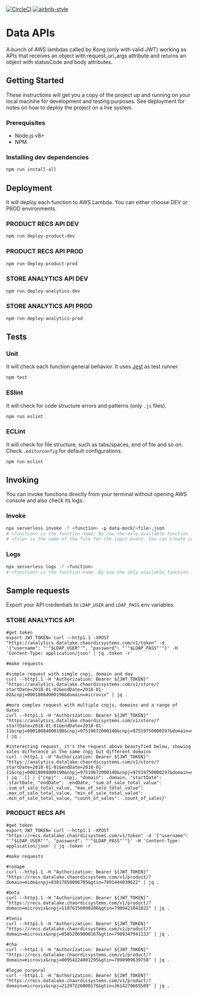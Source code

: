 [![CircleCI](https://circleci.com/gh/chaordic/data-apis.svg?style=svg&circle-token=fc5cbcbeabe529c37b1acb0e667c00987ad7599c)](https://circleci.com/gh/chaordic/data-apis)
[![airbnb-style](https://img.shields.io/badge/eslint-airbnb-4B32C3.svg)](https://github.com/airbnb/javascript)

# Data APIs
A bunch of AWS lambdas called by Kong (only with valid JWT) working as APIs that receives an object with request_uri_args attribute and returns an object with statusCode and body attributes.

## Getting Started
These instructions will get you a copy of the project up and running on your local machine for development and testing purposes. See deployment for notes on how to deploy the project on a live system.

### Prerequisites
  - Node.js v8+
  - NPM

### Installing dev dependencies
```bash
npm run install-all
```

## Deployment

It will deploy each function to AWS Lambda. You can either choose DEV or PROD environments.

### PRODUCT RECS API DEV
```bash
npm run deploy-product-dev
```

### PRODUCT RECS API PROD
```bash
npm run deploy-product-prod
```

### STORE ANALYTICS API DEV
```bash
npm run deploy-analytics-dev
```

### STORE ANALYTICS API PROD
```bash
npm run deploy-analytics-prod
```

## Tests

### Unit
It will check each function general behavior. It uses [Jest](http://jestjs.io/en/) as test runner.
```bash
npm test
```

### ESlint
It will check for code structure errors and patterns (only `.js` files).
```bash
npm run eslint
```

### ECLint
It will check for file structure, such as tabs/spaces, end of file and so on. Check `.editorconfig` for default configurations.
```bash
npm run eclint
```

## Invoking
You can invoke functions directly from your terminal without opening AWS console and also check its logs.

### Invoke
```bash
npx serverless invoke -f <function> -p data-mock/<file>.json
# <function> is the function name. By now the only available function is 'customer'
# <file> is the name of the file for the input event. You can create custom inputs to test your invocations.
```

### Logs
```bash
npx serverless logs -f <function>
# <function> is the function name. By now the only available function is 'customer'
```

## Sample requests
Export your API credentials to `LDAP_USER` and `LDAP_PASS` env variables.

### STORE ANALYTICS API
```
#get token
export JWT_TOKEN=`curl --http1.1 -XPOST "https://analytics.datalake.chaordicsystems.com/v1/token" -d '{"username": "'"$LDAP_USER"'", "password": "'"$LDAP_PASS"'"}' -H 'Content-Type: application/json' | jq .token -r`

#make requests

#simple request with simgle cnpj, domain and day
curl --http1.1 -H "Authorization: Bearer ${JWT_TOKEN}" "https://analytics.datalake.chaordicsystems.com/v1/store/?startDate=2018-01-02&endDate=2018-01-02&cnpj=00018084000190&domain=microvix" | jq .

#more complex request with multiple cnpjs, domains and a range of dates
curl --http1.1 -H "Authorization: Bearer ${JWT_TOKEN}" "https://analytics.datalake.chaordicsystems.com/v1/store/?startDate=2018-01-01&endDate=2018-01-11&cnpj=00018084000190&cnpj=97519672000140&cnpj=97519750000297&domain=microvix&domain=mide" | jq .

#interesting request, it's the request above beautyfied below, showing sales difference in the same cnpj but different domains
curl --http1.1 -H "Authorization: Bearer ${JWT_TOKEN}" "https://analytics.datalake.chaordicsystems.com/v1/store/?startDate=2018-01-01&endDate=2018-01-11&cnpj=00018084000190&cnpj=97519672000140&cnpj=97519750000297&domain=microvix&domain=mide" | jq '.[] | {"cnpj": .cnpj, "domain": .domain, "startDate": .startDate, "endDate": .endDate, "sum_of_sale_total_value": .sum_of_sale_total_value, "max_of_sale_total_value": .max_of_sale_total_value, "min_of_sale_total_value": .min_of_sale_total_value, "count_of_sales": .count_of_sales}'
```

### PRODUCT RECS API
```
#get token
export JWT_TOKEN=`curl --http1.1 -XPOST "https://recs.datalake.chaordicsystems.com/v1/token" -d '{"username": "'"$LDAP_USER"'", "password": "'"$LDAP_PASS"'"}' -H 'Content-Type: application/json' | jq .token -r`

#make requests

#rodape
curl --http1.1 -H "Authorization: Bearer ${JWT_TOKEN}" "https://recs.datalake.chaordicsystems.com/v1/product/?domain=mide&cnpj=83817858006705&gtin=7891444030622" | jq .

#bota
curl --http1.1 -H "Authorization: Bearer ${JWT_TOKEN}" "https://recs.datalake.chaordicsystems.com/v1/product/?domain=microvix&cnpj=11076356000206&gtin=7909422841822" | jq .

#tenis
curl --http1.1 -H "Authorization: Bearer ${JWT_TOKEN}" "https://recs.datalake.chaordicsystems.com/v1/product/?domain=microvix&cnpj=05852069000167&gtin=7909347941133" | jq .

#cha
curl --http1.1 -H "Authorization: Bearer ${JWT_TOKEN}" "https://recs.datalake.chaordicsystems.com/v1/product/?domain=microvix&cnpj=00954224001295&gtin=7898909639758" | jq .

#loçao corporal
curl --http1.1 -H "Authorization: Bearer ${JWT_TOKEN}" "https://recs.datalake.chaordicsystems.com/v1/product/?domain=microvix&cnpj=21297226000176&gtin=3614270665509" | jq .
```
